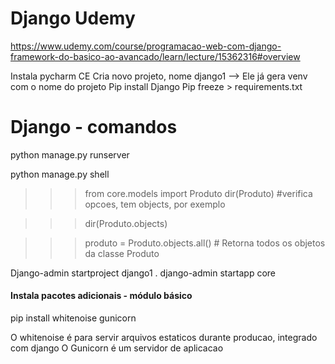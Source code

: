 # Django Udemy
https://www.udemy.com/course/programacao-web-com-django-framework-do-basico-ao-avancado/learn/lecture/15362316#overview


Instala pycharm CE
Cria novo projeto, nome django1 —> Ele já gera venv com o nome do projeto
Pip install Django
Pip freeze > requirements.txt


# Django - comandos
python manage.py runserver

python manage.py shell
>>> from core.models import Produto
>>> dir(Produto)  #verifica opcoes, tem objects, por exemplo

>>> dir(Produto.objects)

>>> produto = Produto.objects.all() # Retorna todos os objetos da classe Produto


Django-admin startproject django1 .
django-admin startapp core

#### Instala pacotes adicionais - módulo básico
pip install whitenoise gunicorn

O whitenoise é para servir arquivos estaticos durante producao, integrado com django
O Gunicorn é um servidor de aplicacao